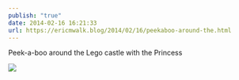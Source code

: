 ```yaml
---
publish: "true"
date: 2014-02-16 16:21:33
url: https://ericmwalk.blog/2014/02/16/peekaboo-around-the.html
---
```


Peek-a-boo around the Lego castle with the Princess

![](https://ericmwalk.blog/uploads/2022/20560377b7.jpg)